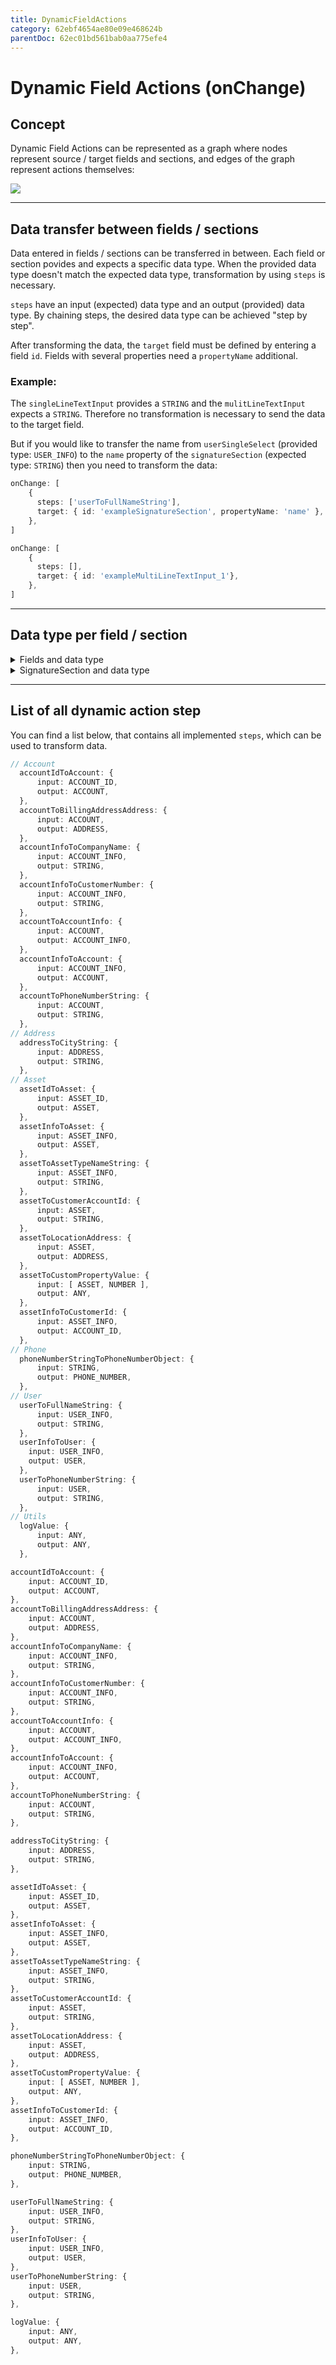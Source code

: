 ```yaml
---
title: DynamicFieldActions
category: 62ebf4654ae80e09e468624b
parentDoc: 62ec01bd561bab0aa775efe4
---
```


# Dynamic Field Actions (onChange)

## Concept

Dynamic Field Actions can be represented as a graph where nodes represent source / target fields and sections, 
and edges of the graph represent actions themselves:

![](https://drive.google.com/uc?export=view&id=1z-6-1gzkSJq-JJSqBlE2dgJzi-Ywfpgr)

---

## Data transfer between fields / sections

Data entered in fields / sections can be transferred in between. Each field or section povides and expects a specific data type. 
When the provided data type doesn't match the expected data type, transformation by using `steps` is necessary.

`steps` have an input (expected) data type and an output (provided) data type. 
By chaining steps, the desired data type can be achieved "step by step". 

After transforming the data, the `target` field must be defined by entering a field `id`. Fields with several properties need a `propertyName` additional.

### **Example**:
The `singleLineTextInput` provides a `STRING` and the `mulitLineTextInput` expects a `STRING`. Therefore no transformation is necessary to send the data to the target field.

But if you would like to transfer the name from `userSingleSelect` (provided type: `USER_INFO`) to the `name` property of the `signatureSection` (expected type: `STRING`) then you need to transform the data:

```Typescript (Example: userSingleSelect)
onChange: [
    {
      steps: ['userToFullNameString'],
      target: { id: 'exampleSignatureSection', propertyName: 'name' },
    },
]
```
```Typescript (Example: singleLineTextInput)
onChange: [
    {
      steps: [],
      target: { id: 'exampleMultiLineTextInput_1'},
    },
]
```
---

## Data type per field / section

<details>
<summary>Fields and data type</summary>

| Field name               | Provided / expected data type                   |
| :----------------------------- | :---------------------------|
| `singleLineTextInput` | `STRING` |
| `mutliLineTextInput` | `STRING` |
| `booleanInput`| `BOOLEAN`|
| `assetSingleSelect` | `ASSET_INFO`|
| `addressInput` | `ADDRESS`|
| `richTextInput` | `HTML_STRING`|
| `dateInput` | `REMBERG_DATE`|
| `timeInput` | `REMBERG_TIME`|
| `dateTimeInput` | `REMBERG_DATETIME`|
| `staticSingleSelect` | `STRING`|
| `staticMultiSelect` | `ARRAY_OF_STRINGS`|
| `userSingleSelect` | `USER_INFO`|
| `phoneNumberInput` | `PHONE_NUMBER`|
| `companySingleSelect` | `ACCOUNT_INFO`|
</details>

<details>
<summary>SignatureSection and data type</summary>

| Property name               | Provided / expected data type                   |
| :----------------------------- | :---------------------------|
| `__default__` | `SIGNATURE` |
| `date` | `REMBERG_DATE` |
| `location`| `STRING`|
| `name` | `STRING`|
| `signature` | `STRING`|
</details>

---

## List of all dynamic action step

You can find a list below, that contains all implemented `steps`, which can be used to transform data.

```Typescript (All implemented steps)
// Account
  accountIdToAccount: {
      input: ACCOUNT_ID,
      output: ACCOUNT,
  },
  accountToBillingAddressAddress: {
      input: ACCOUNT,
      output: ADDRESS,
  },
  accountInfoToCompanyName: {
      input: ACCOUNT_INFO,
      output: STRING,
  },
  accountInfoToCustomerNumber: {
      input: ACCOUNT_INFO,
      output: STRING,
  },
  accountToAccountInfo: {
      input: ACCOUNT,
      output: ACCOUNT_INFO,
  },
  accountInfoToAccount: {
      input: ACCOUNT_INFO,
      output: ACCOUNT,
  },
  accountToPhoneNumberString: {
      input: ACCOUNT,
      output: STRING,
  },
// Address
  addressToCityString: {
      input: ADDRESS,
      output: STRING,
  },
// Asset
  assetIdToAsset: {
      input: ASSET_ID,
      output: ASSET,
  },
  assetInfoToAsset: {
      input: ASSET_INFO,
      output: ASSET,
  },
  assetToAssetTypeNameString: {
      input: ASSET_INFO,
      output: STRING,
  },
  assetToCustomerAccountId: {
      input: ASSET,
      output: STRING,
  },
  assetToLocationAddress: {
      input: ASSET,
      output: ADDRESS,
  },
  assetToCustomPropertyValue: {
      input: [ ASSET, NUMBER ],
      output: ANY,
  },
  assetInfoToCustomerId: {
      input: ASSET_INFO,
      output: ACCOUNT_ID,
  },
// Phone
  phoneNumberStringToPhoneNumberObject: {
      input: STRING,
      output: PHONE_NUMBER,
  }, 
// User
  userToFullNameString: {
      input: USER_INFO,
      output: STRING,
  },
  userInfoToUser: {
    input: USER_INFO,
    output: USER,
  }, 
  userToPhoneNumberString: {
      input: USER,
      output: STRING,
  },
// Utils
  logValue: {
      input: ANY,
      output: ANY,
  },
```
```Typescript (Account)
accountIdToAccount: {
    input: ACCOUNT_ID,
    output: ACCOUNT,
},
accountToBillingAddressAddress: {
    input: ACCOUNT,
    output: ADDRESS,
},
accountInfoToCompanyName: {
    input: ACCOUNT_INFO,
    output: STRING,
},
accountInfoToCustomerNumber: {
    input: ACCOUNT_INFO,
    output: STRING,
},
accountToAccountInfo: {
    input: ACCOUNT,
    output: ACCOUNT_INFO,
},
accountInfoToAccount: {
    input: ACCOUNT_INFO,
    output: ACCOUNT,
},
accountToPhoneNumberString: {
    input: ACCOUNT,
    output: STRING,
},
```
```Typescript (Address)
addressToCityString: {
    input: ADDRESS,
    output: STRING,
},
```
```Typescript (Asset)
assetIdToAsset: {
    input: ASSET_ID,
    output: ASSET,
},
assetInfoToAsset: {
    input: ASSET_INFO,
    output: ASSET,
},
assetToAssetTypeNameString: {
    input: ASSET_INFO,
    output: STRING,
},
assetToCustomerAccountId: {
    input: ASSET,
    output: STRING,
},
assetToLocationAddress: {
    input: ASSET,
    output: ADDRESS,
},
assetToCustomPropertyValue: {
    input: [ ASSET, NUMBER ],
    output: ANY,
},
assetInfoToCustomerId: {
    input: ASSET_INFO,
    output: ACCOUNT_ID,
},
```
```Typescript (Phone)
phoneNumberStringToPhoneNumberObject: {
    input: STRING,
    output: PHONE_NUMBER,
},
```
```Typescript (User)
userToFullNameString: {
    input: USER_INFO,
    output: STRING,
},
userInfoToUser: {
    input: USER_INFO,
    output: USER,
},
userToPhoneNumberString: {
    input: USER,
    output: STRING,
},
```
```Typescript (Utils)
logValue: {
    input: ANY,
    output: ANY,
},
```